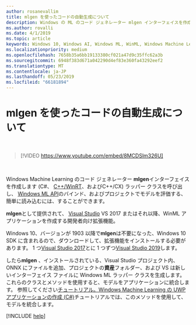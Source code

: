 ```yaml
---
author: rosanevallim
title: mlgen を使ったコードの自動生成について
description: Windows の ML のコード ジェネレーター mlgen インターフェイスを作成します (C#、 C++/WinRT、およびC++/CX) 簡単に読み込み、バインド、およびアプリでのモデルを評価することができます。
ms.author: rovalli
ms.date: 4/1/2019
ms.topic: article
keywords: Windows 10, Windows AI, Windows ML, WinML, Windows Machine Learning
ms.localizationpriority: medium
ms.openlocfilehash: 7658b35a6bb19133380cf021a47d9c35ffc62a3b
ms.sourcegitcommit: 6948f383d671a042290d4ef83e360fa43292eef2
ms.translationtype: MT
ms.contentlocale: ja-JP
ms.lasthandoff: 05/23/2019
ms.locfileid: "66181894"
---
```

# <a name="automatic-code-generation-with-mlgen"></a>mlgen を使ったコードの自動生成について

<br/>

> [!VIDEO https://www.youtube.com/embed/8MCDSlm326U]

<br/>

Windows Machine Learning のコード ジェネレーター **mlgen**インターフェイスを作成します (C#、 [ C++/WinRT](https://docs.microsoft.com/windows/uwp/cpp-and-winrt-apis/)、およびC++/CX) ラッパー クラスを呼び出し、 [Windows ML API](https://docs.microsoft.com/uwp/api/windows.ai.machinelearning)のバインド、およびプロジェクトでモデルを評価する、簡単に読み込むには、することができます。

**mlgen**として提供されて、 [Visual Studio](https://visualstudio.microsoft.com/downloads/) VS 2017 またはそれ以降、WinML アプリケーションを作成する開発者向け拡張機能。

Windows 10、バージョンが 1903 以降で**mlgen**は不要になった、Windows 10 SDK に含まれるので、ダウンロードして、拡張機能をインストールする必要があります。 1 つ[Visual Studio 2017](https://marketplace.visualstudio.com/items?itemName=WinML.mlgen)とに 1 つずつ[Visual Studio 2019](https://marketplace.visualstudio.com/items?itemName=WinML.mlgenv2)します。

したら**mlgen** 、インストールされている、Visual Studio プロジェクト内、ONNX にファイルを追加、プロジェクトの**資産**フォルダー、および VS は新しいインターフェイス ファイルに Windows ML ラッパー クラスを生成します。 これらのクラスとメソッドを使用すると、モデルをアプリケーションに統合します。 参照してください[チュートリアル。Windows Machine Learning の UWP アプリケーションの作成 (C#)](get-started-uwp.md)チュートリアルでは、このメソッドを使用して、モデルを統合します。

[!INCLUDE [help](../includes/get-help.md)]

